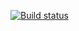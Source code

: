 [![Build status](https://ci.appveyor.com/api/projects/status/mbr5lqg7avhpk9fy?svg=true)](https://ci.appveyor.com/project/Miracle-Mary/par2)
